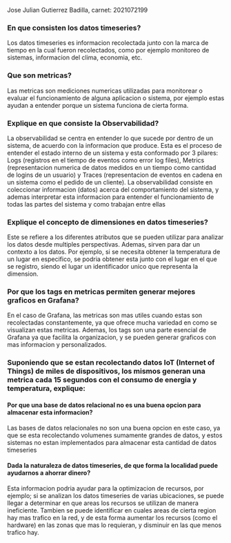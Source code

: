 Jose Julian Gutierrez Badilla, carnet: 2021072199
### En que consisten los datos timeseries?
Los datos timeseries es informacion recolectada junto con la marca de tiempo en la cual fueron recolectados, como por ejemplo monitoreo de sistemas, informacion del clima, economia, etc.
### Que son metricas?
Las metricas son mediciones numericas utilizadas para monitorear o evaluar el funcionamiento de alguna aplicacion o sistema, por ejemplo estas ayudan a entender porque un sistema funciona de cierta forma.
### Explique en que consiste la Observabilidad?
La observabilidad se centra en entender lo que sucede por dentro de un sistema, de acuerdo con la informacion que produce. Esta es el proceso de entender el estado interno de un sistema y esta conformado por 3 pilares: Logs (registros en el tiempo de eventos como error log files), Metrics (representacion numerica de datos medidos en un tiempo como cantidad de logins de un usuario) y Traces (representacion de eventos en cadena en un sistema como el pedido de un cliente). La observabilidad consiste en coleccionar informacion (datos) acerca del comportamiento del sistema, y ademas interpretar esta informacion para entender el funcionamiento de todas las partes del sistema y como trabajan entre ellas
### Explique el concepto de dimensiones en datos timeseries?
Este se refiere a los diferentes atributos que se pueden utilizar para analizar los datos desde multiples perspectivas. Ademas, sirven para dar un contexto a los datos. Por ejemplo, si se necesita obtener la temperatura de un lugar en especifico, se podria obtener esta junto con el lugar en el que se registro, siendo el lugar un identificador unico que representa la dimension.
### Por que los tags en metricas permiten generar mejores graficos en Grafana?
En el caso de Grafana, las metricas son mas utiles cuando estas son recolectadas constantemente, ya que ofrece mucha variedad en como se visualizan estas metricas. Ademas, los tags son una parte esencial de Grafana ya que facilita la organizacion, y se pueden generar graficos con mas informacion y personalizados.
### Suponiendo que se estan recolectando datos IoT (Internet of Things) de miles de dispositivos, los mismos generan una metrica cada 15 segundos con el consumo de energia y temperatura, explique:

#### Por que una base de datos relacional no es una buena opcion para almacenar esta informacion?
Las bases de datos relacionales no son una buena opcion en este caso, ya que se esta recolectando volumenes sumamente grandes de datos, y estos sistemas no estan implementados para almacenar esta cantidad de datos timeseries
#### Dada la naturaleza de datos timeseries, de que forma la localidad puede ayudarnos a ahorrar dinero?
Esta informacion podria ayudar para la optimizacion de recursos, por ejemplo; si se analizan los datos timeseries de varias ubicaciones, se puede llegar a determinar en que areas los recursos se utilizan de manera ineficiente. Tambien se puede identificar en cuales areas de cierta region hay mas trafico en la red, y de esta forma aumentar los recursos (como el hardware) en las zonas que mas lo requieran, y disminuir en las que menos trafico hay.